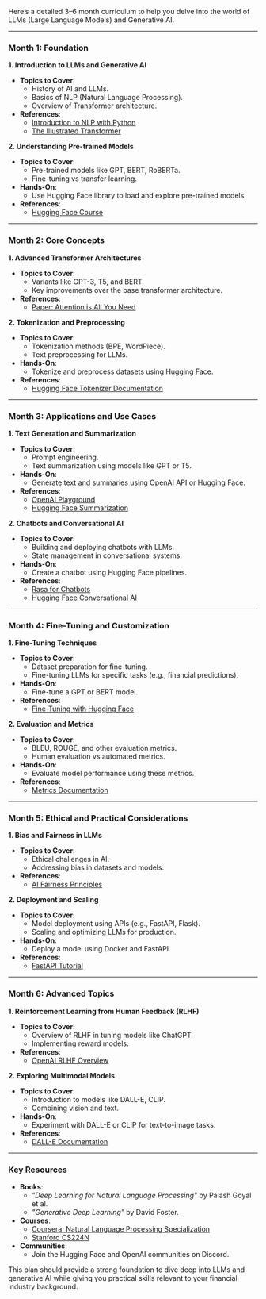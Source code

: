 Here’s a detailed 3–6 month curriculum to help you delve into the world of LLMs (Large Language Models) and Generative AI. 

---

### **Month 1: Foundation**
**1. Introduction to LLMs and Generative AI**
   - **Topics to Cover**:
     - History of AI and LLMs.
     - Basics of NLP (Natural Language Processing).
     - Overview of Transformer architecture.
   - **References**:
     - [Introduction to NLP with Python](https://realpython.com/natural-language-processing-spacy-python/)
     - [The Illustrated Transformer](https://jalammar.github.io/illustrated-transformer/)

**2. Understanding Pre-trained Models**
   - **Topics to Cover**:
     - Pre-trained models like GPT, BERT, RoBERTa.
     - Fine-tuning vs transfer learning.
   - **Hands-On**:
     - Use Hugging Face library to load and explore pre-trained models.
   - **References**:
     - [Hugging Face Course](https://huggingface.co/transformers/)

---

### **Month 2: Core Concepts**
**1. Advanced Transformer Architectures**
   - **Topics to Cover**:
     - Variants like GPT-3, T5, and BERT.
     - Key improvements over the base transformer architecture.
   - **References**:
     - [Paper: Attention is All You Need](https://arxiv.org/abs/1706.03762)

**2. Tokenization and Preprocessing**
   - **Topics to Cover**:
     - Tokenization methods (BPE, WordPiece).
     - Text preprocessing for LLMs.
   - **Hands-On**:
     - Tokenize and preprocess datasets using Hugging Face.
   - **References**:
     - [Hugging Face Tokenizer Documentation](https://huggingface.co/docs/transformers/main_classes/tokenizer)

---

### **Month 3: Applications and Use Cases**
**1. Text Generation and Summarization**
   - **Topics to Cover**:
     - Prompt engineering.
     - Text summarization using models like GPT or T5.
   - **Hands-On**:
     - Generate text and summaries using OpenAI API or Hugging Face.
   - **References**:
     - [OpenAI Playground](https://platform.openai.com/playground)
     - [Hugging Face Summarization](https://huggingface.co/tasks/summarization)

**2. Chatbots and Conversational AI**
   - **Topics to Cover**:
     - Building and deploying chatbots with LLMs.
     - State management in conversational systems.
   - **Hands-On**:
     - Create a chatbot using Hugging Face pipelines.
   - **References**:
     - [Rasa for Chatbots](https://rasa.com/)
     - [Hugging Face Conversational AI](https://huggingface.co/transformers/task_summary.html)

---

### **Month 4: Fine-Tuning and Customization**
**1. Fine-Tuning Techniques**
   - **Topics to Cover**:
     - Dataset preparation for fine-tuning.
     - Fine-tuning LLMs for specific tasks (e.g., financial predictions).
   - **Hands-On**:
     - Fine-tune a GPT or BERT model.
   - **References**:
     - [Fine-Tuning with Hugging Face](https://huggingface.co/course/chapter3)

**2. Evaluation and Metrics**
   - **Topics to Cover**:
     - BLEU, ROUGE, and other evaluation metrics.
     - Human evaluation vs automated metrics.
   - **Hands-On**:
     - Evaluate model performance using these metrics.
   - **References**:
     - [Metrics Documentation](https://huggingface.co/docs/evaluate/)

---

### **Month 5: Ethical and Practical Considerations**
**1. Bias and Fairness in LLMs**
   - **Topics to Cover**:
     - Ethical challenges in AI.
     - Addressing bias in datasets and models.
   - **References**:
     - [AI Fairness Principles](https://ai.google/principles/)

**2. Deployment and Scaling**
   - **Topics to Cover**:
     - Model deployment using APIs (e.g., FastAPI, Flask).
     - Scaling and optimizing LLMs for production.
   - **Hands-On**:
     - Deploy a model using Docker and FastAPI.
   - **References**:
     - [FastAPI Tutorial](https://fastapi.tiangolo.com/)

---

### **Month 6: Advanced Topics**
**1. Reinforcement Learning from Human Feedback (RLHF)**
   - **Topics to Cover**:
     - Overview of RLHF in tuning models like ChatGPT.
     - Implementing reward models.
   - **References**:
     - [OpenAI RLHF Overview](https://openai.com/research/learning-from-human-feedback)

**2. Exploring Multimodal Models**
   - **Topics to Cover**:
     - Introduction to models like DALL-E, CLIP.
     - Combining vision and text.
   - **Hands-On**:
     - Experiment with DALL-E or CLIP for text-to-image tasks.
   - **References**:
     - [DALL-E Documentation](https://openai.com/dall-e/)

---

### **Key Resources**
- **Books**:
  - *"Deep Learning for Natural Language Processing"* by Palash Goyal et al.
  - *"Generative Deep Learning"* by David Foster.
- **Courses**:
  - [Coursera: Natural Language Processing Specialization](https://www.coursera.org/specializations/natural-language-processing)
  - [Stanford CS224N](https://web.stanford.edu/class/cs224n/)
- **Communities**:
  - Join the Hugging Face and OpenAI communities on Discord.

This plan should provide a strong foundation to dive deep into LLMs and generative AI while giving you practical skills relevant to your financial industry background.